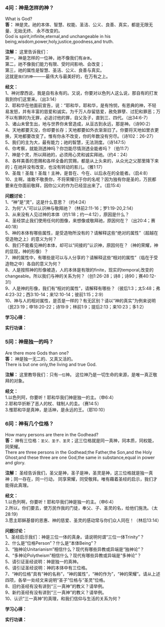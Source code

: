 ### 4问：神是怎样的神？

What is God?  
**答：** 神是灵。祂的本体、智慧、权能、圣洁、公义、良善、真实，都是无限无量、无始无终、
永不改变的。  
God is spirit,infinite,eternal,and unchangeable in his being,wisdom,power,holy,justice,goodness,and truth.

**注解：** 这里告诉我们：  
第一，神是怎样的一位神，祂不像我们有`身体`。  
第二，祂不像我们能力有限、受时间影响、会改变；  
第三，祂的属性是智慧、圣洁、公义、良善与真实。  
这就是`我们的神`———最伟大与最美好的，在万有之上。  

**经文：**  
1、神对摩西说，我是自有永有的。又说，你要对以色列人这么说，那自有的打发我到你们这里来。（出3:14）  
2、耶和华在他面前宣告，说：“耶和华，耶和华，是有怜悯，有恩典的神，不轻易发怒，并有丰富的慈爱和诚实。为千万人存留慈爱，赦免罪孽、过犯和罪恶；万不以有罪的为无罪，必追讨他的罪，自父及子，直到三、四代。（出34:6-7）  
3、诸山未曾生出，地与世界你未曾造成，从亘古到永远，那是神。（诗90:2）  
4、天地都要灭没，你却要长存；天地都要如外衣渐渐旧了。你要将天地如里衣更换，天地都要改变了。惟有你永不改变，你的年数没有穷尽。（诗102：26-27）  
5、我们的主为大，最有能力；祂的智慧，无法测度。（诗147:5）    
6、你考察，就能测透神吗？你岂能尽情测透全能者吗？（伯11:7）  
7、神是个灵，所以拜祂的，必须用心灵和诚实拜祂。（约4：24）  
8、各样美善的恩赐和各样全备的赏赐，都是从上头来的，从众光之父那里降下来的；在祂并没有改变，也没有转动的影儿。（雅1:17）  
9、圣哉！圣哉！圣哉！主神，是昔在、今在、以后永在的全能者。（启4:8）  
10、主啊，谁敢不敬畏你，不将荣耀归于你的名呢？因为独有你是圣的，万民都要来在你面前敬拜，因你公义的作为已经显出来了。（启15:4）  

**问题讨论：**  
1、“神”是“灵”，这是什么意思？（约4:24）  
2、为何“人”可以认识神与敬拜祂？（林前2:11-16；罗1:19-20,2:14）  
3、从来没有人见过神的本体（约1:18；约一4:12），原因是什么？  
4、圣经禁止我们使用任何的图像，来想像或敬拜祂，原因何在？（出20:4；赛40:18）  
5、神的本体有哪些属性，是受造物所没有的？请解释这些“绝对的属性”（超越在受造物之上）的意义为何？  
6、我们不能看见神的本体，却可以“间接的”认识神，原因何在？（神的荣耀，神的显现，神的形像）？  
7、神的属性中，有哪些是可以与人分享的？请解释这些“相对的属性”（临在于受造物之中）各自的意义为何？  
8、人是按照神的形像被造，人的本体是有限的finite，现实的temporal,改变的changeable。所以我们与神的关系为何？（创1:26-28；诗8；诗90；赛40:12-31）  
9、人是神的形像，我们有“相对的属性”，请解释有哪些？（彼后1:3；太5:48；弗4:23-32；西3:10-14；来12:10-14；彼前1:15；2:9）  
10、神与人的相对属性，是否是一样的？有无区别？请以“神的真实”为例来说明（民23:19；申18:20-22；诗19:9；林前1:9；提后2:13；来10:23；多1:2）  
  

**学习心得：**

**实行功课：**


### 5问：神是独一的吗？

Are there more Gods than one?  
**答：** 神是独一无二的、又真又活的。  
There is but one only,the living and true God.

**注解：** 这里教导我们：只有`一位`神。
这位神乃是一切生命的来源，是唯一真正敬拜的对象。

**经文：**   
1.以色列阿，你要听！耶和华我们神是独一的主。（申6:4）  
2.耶和华折断了恶人的杖、辖制人的圭。（赛14:5）  
3.惟耶和华是真神，是活神，是永远的王。（耶10:10）  


### 6问：神有几个位格？

How many persons are there in the Godhead?  
**答：** 神有三位格：`圣父、圣子、圣灵`；这三位格就是同一真神，同本质，同权能，同荣耀。  
There are three persons in the Godhead;the Father,the Son,and the Holy Ghost;and these three are one God,the same in substance,equal in power and glory.

**注解：** 圣经告诉我们，圣父是神，圣子是神，圣灵是神，这三位格就是独一真神；同一存在，同一行动，
同享荣耀，同受敬拜。唯有藉着圣经的启示，我们才能得此真理。

**经文：**   
1.以色列啊，你要听！耶和华我们神是独一的主。（申6:4）  
2.所以，你们要去，使万民作我的门徒，奉父、子、圣灵的名，给他们施洗。（太28:19）  
3.愿主耶稣基督的恩惠、神的慈爱、圣灵的感动常与你们众人同在！（林后13:14）  

**问题讨论：**  
1、圣经启示我们：神是三位一体的真身。请说明何谓“三位一体Trinity”？  
2、什么是“位格Person”？什么是“本体Being”？  
3、“独神论Unitarianism”相信什么？现代有哪些异教或异端是“独神论”？  
4、“多神论Polytheism”相信什么？现代有哪些异教或异端是“多神论”？  
5、请引证圣经说明：神是独一的真神。  
6、请引证圣经说明：神的本体中有三位格。  
7、“神的位格”具有“神的名称”，“神的属性”，“神的作为”，“神的荣耀”。请从上述四项，各举一处经文来说明“圣子”位格与“圣灵”位格。  
8、旧约圣经有没有讲到“三一真神”的教义？请举例。  
9、新约圣经有没有讲到“三一真神”的教义？请举例。  
10、认识“三一真神”的真理，和我们信仰与生活的关系为何？  


**学习心得：**

**实行功课：**

